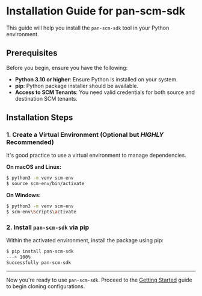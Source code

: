 # Installation Guide for pan-scm-sdk

This guide will help you install the `pan-scm-sdk` tool in your Python environment.

## Prerequisites

Before you begin, ensure you have the following:

- **Python 3.10 or higher**: Ensure Python is installed on your system.
- **pip**: Python package installer should be available.
- **Access to SCM Tenants**: You need valid credentials for both source and destination SCM tenants.

## Installation Steps

### 1. Create a Virtual Environment (Optional but *HIGHLY* Recommended)

It's good practice to use a virtual environment to manage dependencies.

**On macOS and Linux:**

<div class="termy">

<!-- termynal -->
```bash
$ python3 -m venv scm-env
$ source scm-env/bin/activate
```
</div>

**On Windows:**

<div class="termy">

<!-- termynal -->
```bash
$ python3 -m venv scm-env
$ scm-env\Scripts\activate
```
</div>

### 2. Install `pan-scm-sdk` via pip

Within the activated environment, install the package using pip:

<div class="termy">

<!-- termynal -->
```bash
$ pip install pan-scm-sdk
---> 100%
Successfully pan-scm-sdk
```
</div>

---

Now you're ready to use `pan-scm-sdk`. Proceed to the [Getting Started](getting-started.md) guide to begin cloning configurations.

